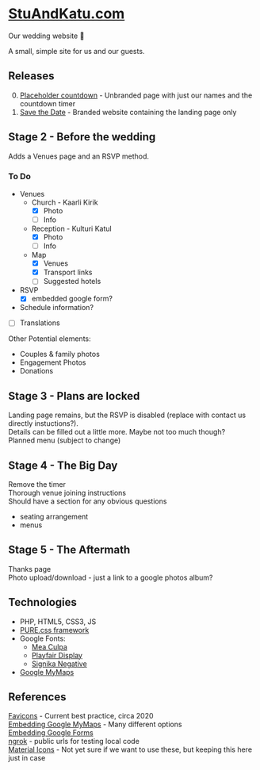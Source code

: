 # [StuAndKatu.com](https://stuandkatu.com)

Our wedding website 💍

A small, simple site for us and our guests.

## Releases

0. [Placeholder countdown](https://github.com/solpyro/wedding/releases/tag/0.1.2) - Unbranded page with just our names and the countdown timer
1. [Save the Date](https://github.com/solpyro/wedding/releases/tag/1.0.0) - Branded website containing the landing page only

## Stage 2 - Before the wedding

Adds a Venues page and an RSVP method.

### To Do

- Venues
    - Church - Kaarli Kirik
        - [x] Photo
        - [ ] Info
    - Reception - Kulturi Katul 
        - [x] Photo
        - [ ] Info
    - Map
        - [x] Venues
        - [x] Transport links
        - [ ] Suggested hotels
- RSVP
    - [x] embedded google form?
- Schedule information?
- [ ] Translations

Other Potential elements:
- Couples & family photos
- Engagement Photos
- Donations

## Stage 3 - Plans are locked

Landing page remains, but the RSVP is disabled (replace with contact us directly instuctions?).  
Details can be filled out a little more. Maybe not too much though?  
Planned menu (subject to change)  

## Stage 4 - The Big Day

Remove the timer  
Thorough venue joining instructions  
Should have a section for any obvious questions  

- seating arrangement
- menus

## Stage 5 - The Aftermath

Thanks page  
Photo upload/download - just a link to a google photos album?

## Technologies

- PHP, HTML5, CSS3, JS
- [PURE.css framework](https://purecss.io/)
- Google Fonts:
	- [Mea Culpa](https://fonts.google.com/specimen/Mea+Culpa)
    - [Playfair Display](https://fonts.google.com/specimen/Playfair+Display)
    - [Signika Negative](https://fonts.google.com/specimen/Signika+Negative)
- [Google MyMaps](https://www.google.com/maps/d/u/2/edit?mid=1J22VIHL5AnnKP18g5PAfL9n_CttLZAmi&ll=59.43792965773319%2C24.73904526936969&z=14)

## References

[Favicons](https://www.codegrepper.com/code-examples/html/meta+icon+html) - Current best practice, circa 2020  
[Embedding Google MyMaps](https://blog.duda.co/responsive-google-maps-for-your-website) - Many different options  
[Embedding Google Forms](https://paperform.co/blog/embed-google-form/)  
[ngrok](https://ngrok.com/) - public urls for testing local code  
[Material Icons](https://developers.google.com/fonts/docs/material_icons#setup_method_1_using_via_google_fonts) - Not yet sure if we want to use these, but keeping this here just in case